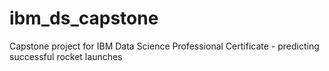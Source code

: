 # ibm_ds_capstone
Capstone project for IBM Data Science Professional Certificate - predicting successful rocket launches
